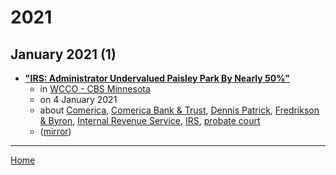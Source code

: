 # 2021

## January 2021 (1)

 - [**"IRS: Administrator Undervalued Paisley Park By Nearly 50%"**](https://www.cbsnews.com/minnesota/news/irs-administrator-undervalued-paisley-park-by-nearly-50/)
    - in [WCCO - CBS Minnesota](../../../publications/u-z/wcco-cbs-minnesota/index.md)
    - on 4 January 2021
    - about [Comerica](../../../topics/comerica/index.md), [Comerica Bank & Trust](../../../topics/comerica-bank-trust/index.md), [Dennis Patrick](../../../topics/dennis-patrick/index.md), [Fredrikson & Byron](../../../topics/fredrikson-byron/index.md), [Internal Revenue Service](../../../topics/internal-revenue-service/index.md), [IRS](../../../topics/irs/index.md), [probate court](../../../topics/probate-court/index.md)
    - ([mirror](https://web.archive.org/web/*/https://www.cbsnews.com/minnesota/news/irs-administrator-undervalued-paisley-park-by-nearly-50/))

----

[Home](../index.md)
